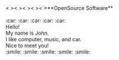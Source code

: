 <md>
<&nbsp><&nbsp><&nbsp><&nbsp><&nbsp>**OpenSource Software**<br><br>
:car: :car: :car: :car: :car:<br>
Hello!<br>
My name is John.<br>
I like computer, music, and car.<br>
Nice to meet you!<br>
:smile: :smile: :smile: :smile: :smile:<br>
</md>